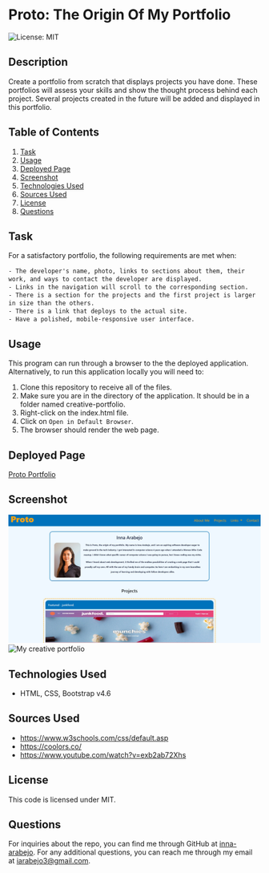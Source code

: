 # Proto: The Origin Of My Portfolio

![License: MIT](https://img.shields.io/badge/License-MIT-yellow.svg)

## Description
Create a portfolio from scratch that displays projects you have done. These portfolios will assess your skills and show the thought process behind each project. Several projects created in the future will be added and displayed in this portfolio.

## Table of Contents
1. [Task](#task)
2. [Usage](#usage)
3. [Deployed Page](#deployed-page)
4. [Screenshot](#screenshot)
5. [Technologies Used](#technologies-used)
6. [Sources Used](#sources-used)
7. [License](#license)
8. [Questions](#questions)

## Task
For a satisfactory portfolio, the following requirements are met when:
```
- The developer's name, photo, links to sections about them, their work, and ways to contact the developer are displayed.
- Links in the navigation will scroll to the corresponding section.
- There is a section for the projects and the first project is larger in size than the others.
- There is a link that deploys to the actual site.
- Have a polished, mobile-responsive user interface.
```

## Usage
This program can run through a browser to the the deployed application. Alternatively, to run this application locally you will need to:

1. Clone this repository to receive all of the files.
2. Make sure you are in the directory of the application. It should be in a folder named creative-portfolio.
3. Right-click on the index.html file.
4. Click on `Open in Default Browser`.
5. The browser should render the web page.

## Deployed Page
[Proto Portfolio](https://inna-arabejo.github.io/creative-portfolio/)

## Screenshot
![My creative portfolio](./Assets/images/readme-screenshot.jpg)
![My creative portfolio](./Assets/images/portfolio-gif.gif)

## Technologies Used
- HTML, CSS, Bootstrap v4.6

## Sources Used
- https://www.w3schools.com/css/default.asp 
- https://coolors.co/
- https://www.youtube.com/watch?v=exb2ab72Xhs

## License
This code is licensed under MIT.

## Questions
For inquiries about the repo, you can find me through GitHub at [inna-arabejo](https://github.com/inna-arabejo). 
For any additional questions, you can reach me through my email at [iarabejo3@gmail.com](mailto:iarabejo3@gmail.com).
